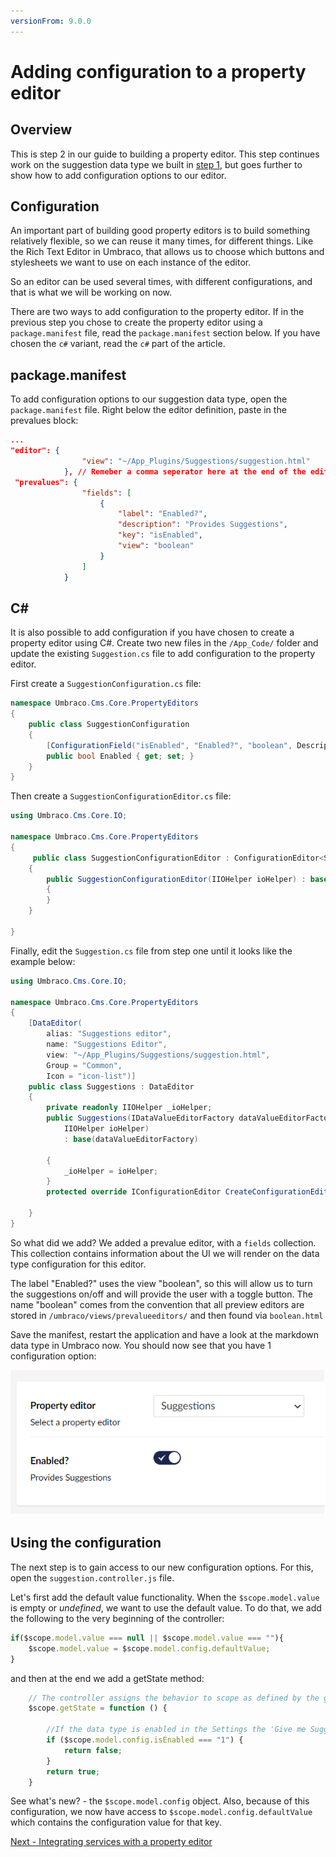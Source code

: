 ```yaml
---
versionFrom: 9.0.0
---
```



# Adding configuration to a property editor

## Overview

This is step 2 in our guide to building a property editor. This step continues work on the suggestion data type we built in [step 1](index-v9.md), but goes further to show how to add configuration options to our editor.

## Configuration

An important part of building good property editors is to build something relatively flexible, so we can reuse it many times, for different things. Like the Rich Text Editor in Umbraco, that allows us to choose which buttons and stylesheets we want to use on each instance of the editor.

So an editor can be used several times, with different configurations, and that is what we will be working on now.

There are two ways to add configuration to the property editor. If in the previous step you chose to create the property editor using a `package.manifest` file, read the `package.manifest` section below. If you have chosen the `c#` variant, read the `c#` part of the article.

## package.manifest

To add configuration options to our suggestion data type, open the `package.manifest` file. Right below the editor definition, paste in the prevalues block:

```json
...
"editor": {
                "view": "~/App_Plugins/Suggestions/suggestion.html"
            }, // Remeber a comma seperator here at the end of the editor block!
 "prevalues": {
                "fields": [
                    {
                        "label": "Enabled?",
                        "description": "Provides Suggestions",
                        "key": "isEnabled",
                        "view": "boolean"
                    }
                ]
            }
```

## C# 

It is also possible to add configuration if you have chosen to create a property editor using C#. Create two new files in the `/App_Code/` folder and update the existing `Suggestion.cs` file to add configuration to the property editor.

First create a `SuggestionConfiguration.cs` file:

```csharp
namespace Umbraco.Cms.Core.PropertyEditors
{
    public class SuggestionConfiguration
    {
        [ConfigurationField("isEnabled", "Enabled?", "boolean", Description = "Provides Suggestions")]
        public bool Enabled { get; set; }
    }
}
```

Then create a `SuggestionConfigurationEditor.cs` file:

```csharp
using Umbraco.Cms.Core.IO;

namespace Umbraco.Cms.Core.PropertyEditors
{
     public class SuggestionConfigurationEditor : ConfigurationEditor<SuggestionConfiguration>
    {
        public SuggestionConfigurationEditor(IIOHelper ioHelper) : base(ioHelper)
        {
        }
    }

}
```

Finally, edit the `Suggestion.cs` file from step one until it looks like the example below:

```csharp
using Umbraco.Cms.Core.IO;

namespace Umbraco.Cms.Core.PropertyEditors
{
    [DataEditor(
        alias: "Suggestions editor",
        name: "Suggestions Editor",
        view: "~/App_Plugins/Suggestions/suggestion.html",
        Group = "Common",
        Icon = "icon-list")]
    public class Suggestions : DataEditor
    {
        private readonly IIOHelper _ioHelper;
        public Suggestions(IDataValueEditorFactory dataValueEditorFactory,
            IIOHelper ioHelper)
            : base(dataValueEditorFactory)

        {
            _ioHelper = ioHelper;
        }
        protected override IConfigurationEditor CreateConfigurationEditor() => new SuggestionConfigurationEditor(_ioHelper);
        
    }
}
```

So what did we add? We added a prevalue editor, with a `fields` collection. This collection contains information about the UI we will render on the data type configuration for this editor.

The label "Enabled?" uses the view "boolean", so this will allow us to turn the suggestions on/off and will provide the user with a toggle button. The name "boolean" comes from the convention that all preview editors are stored in `/umbraco/views/prevalueeditors/` and then found via `boolean.html`

Save the manifest, restart the application and have a look at the markdown data type in Umbraco now. You should now see that you have 1 configuration option:

![An example of how the configuration will look](images/suggestion-editor-config.png)

## Using the configuration

The next step is to gain access to our new configuration options. For this, open the `suggestion.controller.js` file.

Let's first add the default value functionality. When the `$scope.model.value` is empty or *undefined*, we want to use the default value. To do that, we add the following to the very beginning of the controller:

```javascript
if($scope.model.value === null || $scope.model.value === ""){
    $scope.model.value = $scope.model.config.defaultValue;
}
```

and then at the end we add a getState method:

```javascript
    // The controller assigns the behavior to scope as defined by the getState method, which is invoked when the user toggles the enable button in the data type settings.
    $scope.getState = function () {
        
        //If the data type is enabled in the Settings the 'Give me Suggestions!' button is enabled
        if ($scope.model.config.isEnabled === "1") {
            return false;
        }
        return true;
    }
```

See what's new? - the `$scope.model.config` object. Also, because of this configuration, we now have access to `$scope.model.config.defaultValue` which contains the configuration value for that key.

[Next - Integrating services with a property editor](part-3-v9.md)
